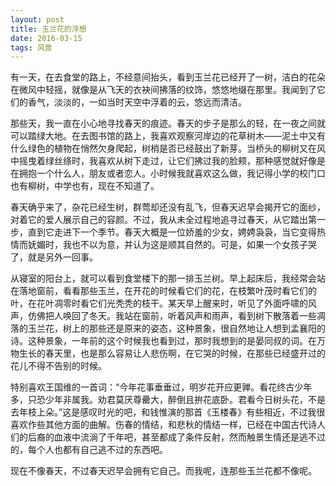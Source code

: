 ```yaml
---
layout: post
title: 玉兰花的浮想
date: 2016-03-15
tags: 风景
---
```


有一天，在去食堂的路上，不经意间抬头，看到玉兰花已经开了一树，洁白的花朵在微风中轻摇，就像是从飞天的衣袂间拂落的纹饰，悠悠地缀在那里。我闻到了它们的香气，淡淡的，一如当时天空中浮着的云，悠远而清洁。

那些天，我一直在小心地寻找春天的痕迹。春天的步子是那么的轻，在一夜之间就可以踏绿大地。在去图书馆的路上，我喜欢观察河岸边的花草树木——泥土中又有什么绿色的植物在悄然欠身爬起，树梢是否已经鼓出了新芽。当桥头的柳树又在风中摇曳着绿丝绦时，我喜欢从树下走过，让它们拂过我的脸颊，那种感觉就好像是在拥抱一个什么人，朋友或者恋人。小时候我就喜欢这么做，我记得小学的校门口也有柳树，中学也有，现在不知道了。

春天确乎来了，杂花已经生树，群莺却还没有乱飞，但春天迟早会揭开它的面纱，对着它的爱人展示自己的容颜。不过，我从未全过程地追寻过春天，从它踏出第一步，直到它走进下一个季节。春天大概是一位娇羞的少女，娉娉袅袅，当它变得热情而妩媚时，我也不以为意，并认为这是顺其自然的。可是，如果一个女孩子哭了，就是另外一回事。

从寝室的阳台上，就可以看到食堂楼下的那一排玉兰树。早上起床后，我经常会站在落地窗前，看看那些玉兰，在开花的时候看它们的花，在枝繁叶茂时看它们的叶，在花叶凋零时看它们光秃秃的枝干。某天早上醒来时，听见了外面呼啸的风声，仿佛把人唤回了冬天。我站在窗前，听着风声和雨声，看到树下散落着一些凋落的玉兰花，树上的那些还是原来的姿态，这种景象，很自然地让人想到孟襄阳的诗。这种景象，一年前的这个时候我也看到过，那时我想到的是晏同叔的词。在万物生长的春天里，也是那么容易让人悲伤啊，在它哭的时候，在那些已经盛开过的花儿不得不告别的时候。

特别喜欢王国维的一首词：“今年花事垂垂过，明岁花开应更亸。看花终古少年多，只恐少年非属我。劝君莫厌尊罍大，醉倒且拚花底卧。君看今日树头花，不是去年枝上朵。”这是感叹时光的吧，和钱惟演的那首《玉楼春》有些相近，不过我很喜欢作些其他方面的曲解。伤春的情结，和悲秋的情结一样，已经在中国古代诗人们的后裔的血液中流淌了千年吧，甚至都成了条件反射，然而触景生情还是逃不过的，每个人也都有自己逃不过的东西吧。

现在不像春天，不过春天迟早会拥有它自己。而我呢，连那些玉兰花都不像呢。